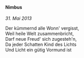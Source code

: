 #### Nimbus

_31. Mai 2013_

Der kümmernd alle Wonn' vergisst,<br>
Weil heile Welt zusammenbricht,<br>
Darf neue Freud' sich zugesteh'n,<br>
Da jeder Schatten Kind des Lichts<br>
Und Licht ein gütig Vormund ist
